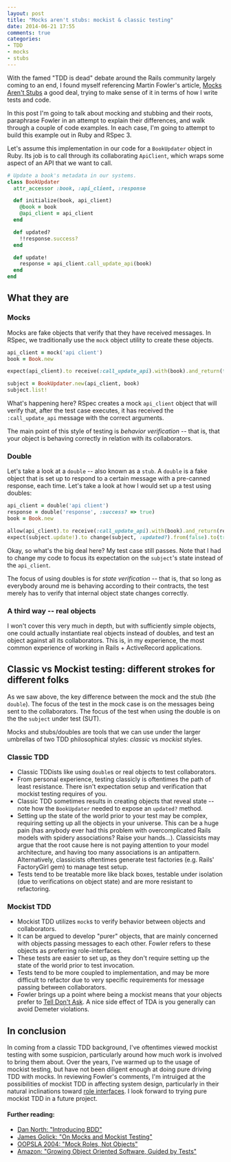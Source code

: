 ```yaml
---
layout: post
title: "Mocks aren't stubs: mockist & classic testing"
date: 2014-06-21 17:55
comments: true
categories: 
- TDD
- mocks
- stubs
---
```

With the famed "TDD is dead" debate around the Rails community largely
coming to an end, I found myself referencing Martin Fowler's article,
[Mocks Aren't Stubs](http://martinfowler.com/articles/mocksArentStubs.html) a good deal, trying to make sense of it in terms of how I write tests and code.

In this post I'm going to talk about mocking and stubbing and their
roots, paraphrase Fowler in an attempt to explain their differences, and
walk through a couple of code examples. In each case, I'm going to
attempt to build this example out in Ruby and RSpec 3.

Let's assume this implementation in our code for a `BookUpdater` object in Ruby. Its job is to call through its collaborating `ApiClient`, which wraps some aspect of an API that we want to call.

```ruby
# Update a book's metadata in our systems.
class BookUpdater
  attr_accessor :book, :api_client, :response

  def initialize(book, api_client)
    @book = book
    @api_client = api_client
  end

  def updated?
    !!response.success?
  end

  def update!
    response = api_client.call_update_api(book)
  end
end
```

## What they are

### Mocks

Mocks are fake objects that verify that they have received messages. In
RSpec, we traditionally use the `mock` object utility to create these objects.

```ruby
api_client = mock('api client')
book = Book.new

expect(api_client).to receive(:call_update_api).with(book).and_return(true)

subject = BookUpdater.new(api_client, book)
subject.list!
```

What's happening here? RSpec creates a mock `api_client` object that will verify that, after the test case executes, it has received the `:call_update_api` message with the correct arguments.

The main point of this style of testing is *behavior verification* -- that is, that your object is behaving correctly in relation with its collaborators.

### Double

Let's take a look at a `double` -- also known as a `stub`. A `double` is a fake object that is set up to respond to a certain message with a pre-canned response, each time. Let's take a look at how I would set up a test using doubles:

```ruby
api_client = double('api client')
response = double('response', :success? => true)
book = Book.new

allow(api_client).to receive(:call_update_api).with(book).and_return(response)
expect(subject.update!).to change(subject, :updated?).from(false).to(true)
```

Okay, so what's the big deal here? My test case still passes. Note that
I had to change my code to focus its expectation on the `subject`'s
state instead of the `api_client`.

The focus of using doubles is for *state verification* -- that is, that so long as everybody around me is behaving according to their contracts, the test merely has to verify that internal object state changes correctly.

### A third way -- real objects

I won't cover this very much in depth, but with sufficiently simple objects, one could actually instantiate real objects instead of doubles, and test an object against all its collaborators. This is, in my experience, the most common experience of working in Rails + ActiveRecord applications.

## Classic vs Mockist testing: different strokes for different folks

As we saw above, the key difference between the mock and the stub (the `double`). The focus of the test in the mock case is on the messages being sent to the collaborators. The focus of the test when using the double is on the the `subject` under test (SUT).

Mocks and stubs/doubles are tools that we can use under the larger umbrellas of two TDD philosophical styles: *classic* vs *mockist* styles.

### Classic TDD

* Classic TDDists like using `double`s or real objects to test collaborators.
* From personal experience, testing classicly is oftentimes the path of least resistance. There isn't expectation setup and verification that mockist testing requires of you.
* Classic TDD sometimes results in creating objects that reveal state -- note how the `BookUpdater` needed to expose an `updated?` method.
* Setting up the state of the world prior to your test may be complex, requiring setting up all the objects in your universe. This can be a huge pain (has anybody ever had this problem with overcomplicated Rails models with spidery associations? Raise your hands...). Classicists may argue that the root cause here is not paying attention to your model architecture, and having too many associations is an antipattern. Alternatively, classicists oftentimes generate test factories (e.g. Rails' FactoryGirl gem) to manage test setup.
* Tests tend to be treatable more like black boxes, testable under isolation (due to verifications on object state) and are more resistant to refactoring.

### Mockist TDD

* Mockist TDD utilizes `mock`s to verify behavior between objects and collaborators.
* It can be argued to develop "purer" objects, that are mainly concerned with objects passing messages to each other. Fowler refers to these objects as preferring role-interfaces.
* These tests are easier to set up, as they don't require setting up the state of the world prior to test invocation.
* Tests tend to be more coupled to implementation, and may be more difficult to refactor due to very specific requirements for message passing between collaborators.
* Fowler brings up a point where being a mockist means that your objects prefer to [Tell Don't Ask](https://pragprog.com/articles/tell-dont-ask). A nice side effect of TDA is you generally can avoid Demeter violations.

## In conclusion

In coming from a classic TDD background, I've oftentimes viewed mockist testing with some suspicion, particularly around how much work is involved to bring them about. Over the years, I've warmed up to the usage of mockist testing, but have not been diligent enough at doing pure driving TDD with mocks. In reviewing Fowler's comments, I'm intruiged at the possibilities of mockist TDD in affecting system design, particularly in their natural inclinations toward [role interfaces](http://martinfowler.com/bliki/RoleInterface.html). I look forward to trying pure mockist TDD in a future project.

#### Further reading:
* [Dan North: "Introducing BDD"](http://dannorth.net/introducing-bdd/)
* [James Golick: "On Mocks and Mockist Testing"](http://jamesgolick.com/2010/3/10/on-mocks-and-mockist-testing.html)
* [OOPSLA 2004: "Mock Roles, Not Objects"](http://jmock.org/oopsla2004.pdf)
* [Amazon: "Growing Object Oriented Software, Guided by Tests"](http://www.amazon.com/Growing-Object-Oriented-Software-Guided-Tests/dp/0321503627)
